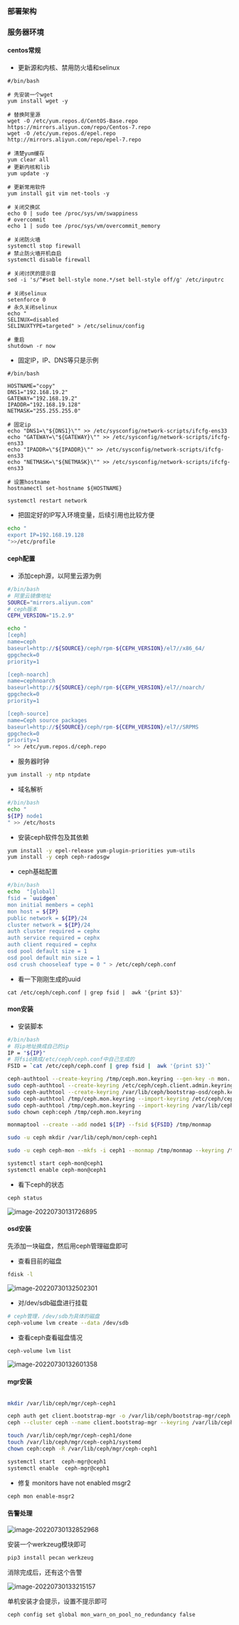 ### 部署架构





### 服务器环境

#### centos常规

- 更新源和内核、禁用防火墙和selinux

```shell
#/bin/bash

# 先安装一个wget
yum install wget -y 

# 替换阿里源
wget -O /etc/yum.repos.d/CentOS-Base.repo https://mirrors.aliyun.com/repo/Centos-7.repo
wget -O /etc/yum.repos.d/epel.repo http://mirrors.aliyun.com/repo/epel-7.repo

# 清楚yum缓存
yum clear all
# 更新内核和lib
yum update -y 

# 更新常用软件
yum install git vim net-tools -y

# 关闭交换区
echo 0 | sudo tee /proc/sys/vm/swappiness
# overcommit
echo 1 | sudo tee /proc/sys/vm/overcommit_memory

# 关闭防火墙
systemctl stop firewall
# 禁止防火墙开机自启
systemctl disable firewall

# 关闭讨厌的提示音
sed -i 's/^#set bell-style none.*/set bell-style off/g' /etc/inputrc

# 关闭selinux
setenforce 0
# 永久关闭selinux
echo "
SELINUX=disabled 
SELINUXTYPE=targeted" > /etc/selinux/config

# 重启
shutdown -r now
```



- 固定IP，IP、DNS等只是示例

```shell
#/bin/bash

HOSTNAME="copy"
DNS1="192.168.19.2"
GATEWAY="192.168.19.2"
IPADDR="192.168.19.128"
NETMASK="255.255.255.0"

# 固定ip
echo "DNS1=\"${DNS1}\"" >> /etc/sysconfig/network-scripts/ifcfg-ens33
echo "GATEWAY=\"${GATEWAY}\"" >> /etc/sysconfig/network-scripts/ifcfg-ens33
echo "IPADDR=\"${IPADDR}\"" >> /etc/sysconfig/network-scripts/ifcfg-ens33
echo "NETMASK=\"${NETMASK}\"" >> /etc/sysconfig/network-scripts/ifcfg-ens33

# 设置hostname
hostnamectl set-hostname ${HOSTNAME}

systemctl restart network
```



- 把固定好的IP写入环境变量，后续引用也比较方便

```sh
echo "
export IP=192.168.19.128
">>/etc/profile
```



#### ceph配置

- 添加ceph源，以阿里云源为例

```sh
#/bin/bash
# 阿里云镜像地址
SOURCE="mirrors.aliyun.com"
# ceph版本
CEPH_VERSION="15.2.9"

echo "
[ceph]
name=ceph
baseurl=http://${SOURCE}/ceph/rpm-${CEPH_VERSION}/el7//x86_64/
gpgcheck=0
priority=1

[ceph-noarch]
name=cephnoarch
baseurl=http://${SOURCE}/ceph/rpm-${CEPH_VERSION}/el7//noarch/
gpgcheck=0
priority=1

[ceph-source]
name=Ceph source packages
baseurl=http://${SOURCE}/ceph/rpm-${CEPH_VERSION}/el7//SRPMS
gpgcheck=0
priority=1
" >> /etc/yum.repos.d/ceph.repo
```



- 服务器时钟

```sh
yum install -y ntp ntpdate
```



- 域名解析

```sh
#/bin/bash
echo "
${IP} node1
" >> /etc/hosts
```



- 安装ceph软件包及其依赖

```sh
yum install -y epel-release yum-plugin-priorities yum-utils
yum install -y ceph ceph-radosgw
```



- ceph基础配置

```sh
#/bin/bash
echo  "[global]
fsid = `uuidgen`
mon initial members = ceph1
mon host = ${IP}
public network = ${IP}/24
cluster network = ${IP}/24
auth cluster required = cephx
auth service required = cephx
auth client required = cephx
osd pool default size = 1
osd pool default min size = 1
osd crush chooseleaf type = 0 " > /etc/ceph/ceph.conf
```



- 看一下刚刚生成的uuid

```shell
cat /etc/ceph/ceph.conf | grep fsid |  awk '{print $3}'
```



#### mon安装

- 安装脚本

```sh
#/bin/bash
# 将ip地址换成自己的ip
IP = "${IP}"
# 将fsid换成/etc/ceph/ceph.conf中自己生成的
FSID = `cat /etc/ceph/ceph.conf | grep fsid |  awk '{print $3}'`

ceph-authtool --create-keyring /tmp/ceph.mon.keyring --gen-key -n mon. --cap mon 'allow *'
sudo ceph-authtool --create-keyring /etc/ceph/ceph.client.admin.keyring --gen-key -n client.admin --cap mon 'allow *' --cap osd 'allow *' --cap mds 'allow *' --cap mgr 'allow *'
sudo ceph-authtool --create-keyring /var/lib/ceph/bootstrap-osd/ceph.keyring --gen-key -n client.bootstrap-osd --cap mon 'profile bootstrap-osd' --cap mgr 'allow r'
sudo ceph-authtool /tmp/ceph.mon.keyring --import-keyring /etc/ceph/ceph.client.admin.keyring
sudo ceph-authtool /tmp/ceph.mon.keyring --import-keyring /var/lib/ceph/bootstrap-osd/ceph.keyring
sudo chown ceph:ceph /tmp/ceph.mon.keyring

monmaptool --create --add node1 ${IP} --fsid ${FSID} /tmp/monmap

sudo -u ceph mkdir /var/lib/ceph/mon/ceph-ceph1

sudo -u ceph ceph-mon --mkfs -i ceph1 --monmap /tmp/monmap --keyring /tmp/ceph.mon.keyring

systemctl start ceph-mon@ceph1
systemctl enable ceph-mon@ceph1
```



- 看下ceph的状态

```sh
ceph status
```

![image-20220730131726895](images/image-20220730131726895.png)



#### osd安装

先添加一块磁盘，然后用ceph管理磁盘即可

- 查看目前的磁盘

```sh
fdisk -l
```

![image-20220730132502301](images/image-20220730132502301.png)

- 对/dev/sdb磁盘进行挂载

```sh
# ceph管理，/dev/sdb为具体的磁盘
ceph-volume lvm create --data /dev/sdb
```



- 查看ceph查看磁盘情况

```sh
ceph-volume lvm list
```

![image-20220730132601358](images/image-20220730132601358.png)



#### mgr安装

```sh

mkdir /var/lib/ceph/mgr/ceph-ceph1

ceph auth get client.bootstrap-mgr -o /var/lib/ceph/bootstrap-mgr/ceph.keyring
ceph --cluster ceph --name client.bootstrap-mgr --keyring /var/lib/ceph/bootstrap-mgr/ceph.keyring auth get-or-create mgr.ceph1  mon "allow profile mgr" osd "allow *" mds "allow *" -o /var/lib/ceph/mgr/ceph-ceph1/keyring

touch /var/lib/ceph/mgr/ceph-ceph1/done
touch /var/lib/ceph/mgr/ceph-ceph1/systemd
chown ceph:ceph -R /var/lib/ceph/mgr/ceph-ceph1

systemctl start  ceph-mgr@ceph1
systemctl enable  ceph-mgr@ceph1
```



- 修复 monitors have not enabled msgr2

```sh
ceph mon enable-msgr2
```



#### 告警处理

![image-20220730132852968](images/image-20220730132852968.png)



安装一个werkzeug模块即可

```sh
pip3 install pecan werkzeug
```



消除完成后，还有这个告警

![image-20220730133215157](images/image-20220730133215157.png)

单机安装才会提示，设置不提示即可

```sh
ceph config set global mon_warn_on_pool_no_redundancy false
```

